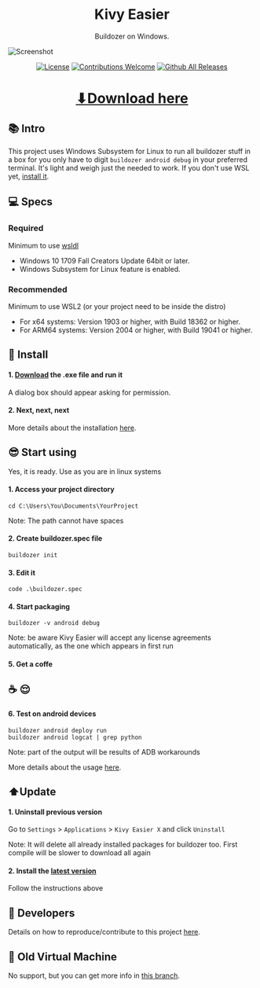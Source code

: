 <h1 align="center">Kivy Easier</h1>
<p align="center">Buildozer on Windows.</p>

![Screenshot](https://user-images.githubusercontent.com/66187211/96212318-eba01480-0f4c-11eb-9a53-5394175c8bac.png)

<p align="center"><a href="https://github.com/ntaraujo/kivy-easier/blob/master/LICENSE"><img src="https://img.shields.io/github/license/ntaraujo/kivy-easier.svg?style=flat-square" alt="License"></a>
<a href="https://github.com/ntaraujo/kivy-easier/issues"><img src="https://img.shields.io/badge/contributions-welcome-brightgreen.svg?style=flat" alt="Contributions Welcome"></a>
<a href="https://github.com/ntaraujo/kivy-easier/releases/latest"><img src="https://img.shields.io/github/downloads/ntaraujo/kivy-easier/total.svg?style=flat-square" alt="Github All Releases"></a></p>

<h1 align="center"><a href="https://github.com/ntaraujo/kivy-easier/releases/latest/download/ke-setup.exe">⬇Download here</a></h1>

## 📚 Intro

This project uses Windows Subsystem for Linux to run all buildozer stuff in a box for you only have to digit `buildozer android debug` in your preferred terminal. It's light and weigh just the needed to work. If you don't use WSL yet, [install it](https://docs.microsoft.com/en-us/windows/wsl/install-win10).

## 💻 Specs

### Required
Minimum to use [wsldl](https://github.com/yuk7/wsldl)
* Windows 10 1709 Fall Creators Update 64bit or later.
* Windows Subsystem for Linux feature is enabled.
### Recommended
Minimum to use WSL2 (or your project need to be inside the distro)
* For x64 systems: Version 1903 or higher, with Build 18362 or higher.
* For ARM64 systems: Version 2004 or higher, with Build 19041 or higher.

## 💾 Install

#### 1. [Download](https://github.com/ntaraujo/kivy-easier/releases/latest/download/ke-setup.exe) the .exe file and run it
A dialog box should appear asking for permission. 
#### 2. Next, next, next
More details about the installation [here](https://github.com/ntaraujo/kivy-easier/blob/master/INSTALL.md).

## 😎 Start using
Yes, it is ready. Use as you are in linux systems

#### 1. Access your project directory
```
cd C:\Users\You\Documents\YourProject
```
Note: The path cannot have spaces

#### 2. Create buildozer.spec file
```
buildozer init
```

#### 3. Edit it
```
code .\buildozer.spec
```

#### 4. Start packaging
```
buildozer -v android debug
```
Note: be aware Kivy Easier will accept any license agreements automatically, as the one which appears in first run

#### 5. Get a coffe
## ☕ 😌

#### 6. Test on android devices
```
buildozer android deploy run
buildozer android logcat | grep python
```
Note: part of the output will be results of ADB workarounds

More details about the usage [here](https://github.com/ntaraujo/kivy-easier/blob/master/USAGE.md).

## ⬆️Update

#### 1. Uninstall previous version
Go to `Settings` > `Applications` > `Kivy Easier X` and click `Uninstall`

Note: It will delete all already installed packages for buildozer too. First compile will be slower to download all again

#### 2. Install the [latest version](https://github.com/ntaraujo/kivy-easier/releases/latest/download/ke-setup.exe)
Follow the instructions above

## 🔧 Developers

Details on how to reproduce/contribute to this project [here](https://github.com/ntaraujo/kivy-easier/blob/master/DEVELOP.md).

## 📁 Old Virtual Machine
No support, but you can get more info in [this branch](https://github.com/ntaraujo/kivy-easier/tree/old-vm).
